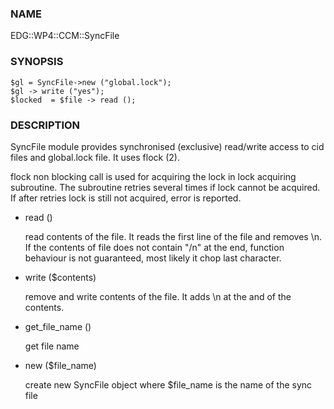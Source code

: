 ### NAME

EDG::WP4::CCM::SyncFile

### SYNOPSIS

    $gl = SyncFile->new ("global.lock");
    $gl -> write ("yes");
    $locked  = $file -> read ();

### DESCRIPTION

SyncFile module provides synchronised (exclusive) read/write access to
cid files and global.lock file. It uses flock (2).

flock non blocking call is used for acquiring the lock in lock
acquiring subroutine. The subroutine retries several times if lock
cannot be acquired. If after retries lock is still not acquired, error
is reported.

- read ()

    read contents of the file. It reads the first line of the file and
    removes \\n.  If the contents of file does not contain "/n" at the end,
    function behaviour is not guaranteed, most likely it chop last
    character.

- write ($contents)

    remove and write contents of the file. It adds \\n at the and of the
    contents.

- get\_file\_name ()

    get file name

- new ($file\_name)

    create new SyncFile object where $file\_name is the name of the sync
    file
